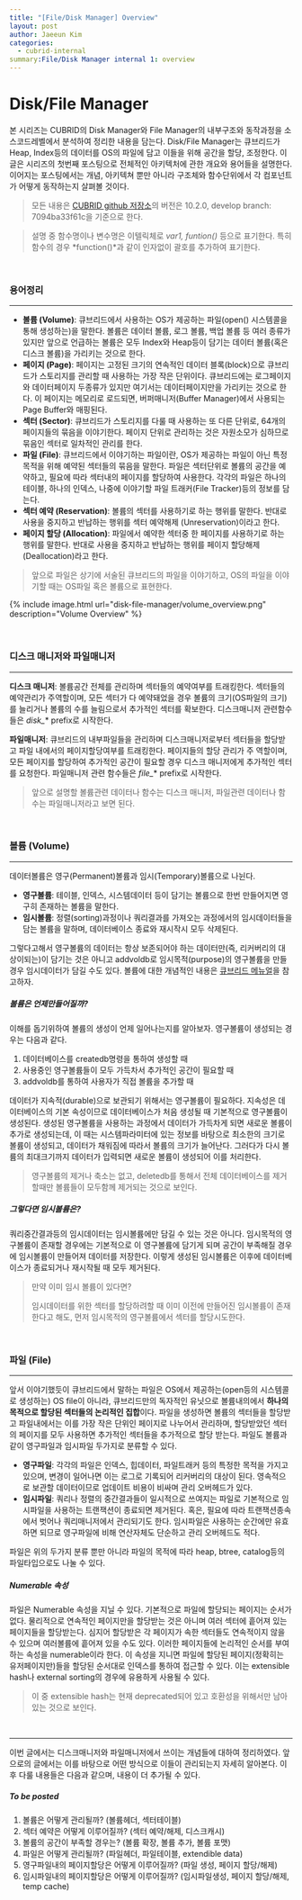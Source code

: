 ```yaml
---
title: "[File/Disk Manager] Overview"
layout: post
author: Jaeeun Kim
categories:
  - cubrid-internal
summary:File/Disk Manager internal 1: overview
---
```


# **Disk/File Manager**

 본 시리즈는 CUBRID의  Disk Manager와 File Manager의 내부구조와 동작과정을 소스코드레벨에서 분석하여 정리한 내용을 담는다. Disk/File Manager는 큐브리드가 Heap, Index등의 데이터를 OS의 파일에 담고 이들을 위해 공간을 할당, 조정한다. 이 글은 시리즈의 첫번째 포스팅으로 전체적인 아키텍처에 관한 개요와 용어들을 설명한다. 이어지는 포스팅에서는 개념, 아키텍쳐 뿐만 아니라 구조체와 함수단위에서 각 컴포넌트가 어떻게 동작하는지 살펴볼 것이다.

> 모든 내용은 [CUBRID github 저장소](https://github.com/CUBRID/cubrid)의 버전은 10.2.0, develop branch: 7094ba33f61c을 기준으로 한다.

> 설명 중 함수명이나 변수명은 이텔릭체로  *var1, funtion()* 등으로 표기한다. 특히 함수의 경우  *function()*과 같이 인자없이 괄호를 추가하여 표기한다.

&nbsp;

### **용어정리**

------

* **볼륨 (Volume)**: 큐브리드에서 사용하는 OS가 제공하는 파일(open() 시스템콜을 통해 생성하는)을 말한다. 볼륨은 데이터 볼륨, 로그 볼륨, 백업 볼륨 등 여러 종류가 있지만 앞으로 언급하는 볼륨은 모두 Index와 Heap등이 담기는 데이터 볼륨(혹은 디스크 볼륨)을 가리키는 것으로 한다.
* **페이지 (Page)**: 페이지는 고정된 크기의 연속적인 데이터 블록(block)으로 큐브리드가 스토리지를 관리할 때 사용하는 가장 작은 단위이다. 큐브리드에는 로그페이지와 데이터페이지 두종류가 있지만 여기서는 데이터페이지만을 가리키는 것으로 한다. 이 페이지는 메모리로 로드되면, 버퍼매니저(Buffer Manager)에서 사용되는 Page Buffer와 매핑된다.
* **섹터 (Sector)**: 큐브리드가 스토리지를 다룰 때 사용하는 또 다른 단위로, 64개의 페이지들의 묶음을 이야기한다. 페이지 단위로 관리하는 것은 자원소모가 심하므로 묶음인 섹터로 일차적인 관리를 한다.
* **파일 (File)**: 큐브리드에서 이야기하는 파일이란, OS가 제공하는 파일이 아닌 특정 목적을 위해 예약된 섹터들의 묶음을 말한다. 파일은 섹터단위로 볼륨의 공간을 예약하고, 필요에 따라 섹터내의 페이지를 할당하여 사용한다. 각각의 파일은 하나의 테이블, 하나의 인덱스, 나중에 이야기할 파일 트래커(File Tracker)등의 정보를 담는다.
* **섹터 예약 (Reservation)**: 볼륨의 섹터를 사용하기로 하는 행위를 말한다. 반대로 사용을 중지하고 반납하는 행위를 섹터 예약해제 (Unreservation)이라고 한다.
* **페이지 할당 (Allocation)**: 파일에서 예약한 섹터중 한 페이지를 사용하기로 하는 행위를 말한다. 반대로 사용을 중지하고 반납하는 행위를 페이지 할당해제(Deallocation)라고 한다.

> 앞으로 파일은 상기에 서술된 큐브리드의 파일을 이야기하고, OS의 파일을 이야기할 때는 OS파일 혹은 볼륨으로 표현한다.

{% include image.html url="disk-file-manager/volume_overview.png" description="Volume Overview" %}

&nbsp;

### **디스크 매니저와 파일매니저**

---

**디스크 매니저**: 볼륨공간 전체를 관리하며 섹터들의 예약여부를 트래킹한다. 섹터들의 예약관리가 주역할이며, 모든 섹터가 다 예약돼었을 경우 볼륨의 크기(OS파일의 크기)를 늘리거나 볼륨의 수를 늘림으로서 추가적인 섹터를 확보한다. 디스크매니저 관련함수들은 *disk_*\* prefix로 시작한다.

**파일매니저**: 큐브리드의 내부파일들을 관리하며 디스크매니저로부터 섹터들을 할당받고 파일 내에서의 페이지할당여부를 트래킹한다. 페이지들의 할당 관리가 주 역할이며, 모든 페이지를 할당하여 추가적인 공간이 필요할 경우 디스크 매니저에게 추가적인 섹터를 요청한다. 파일매니저 관련 함수들은 *file_*\* prefix로 시작한다.

>앞으로 설명할 볼륨관련 데이터나 함수는 디스크 매니저, 파일관련 데이터나 함수는 파일매니저라고 보면 된다.

&nbsp;

### **볼륨 (Volume)**

---

 데이터볼륨은 영구(Permanent)볼륨과 임시(Temporary)볼륨으로 나뉜다.

* **영구볼륨**: 테이블, 인덱스, 시스템데이터 등이 담기는 볼륨으로 한번 만들어지면 영구히 존재하는 볼륨을 말한다.
* **임시볼륨**: 정렬(sorting)과정이나 쿼리결과를 가져오는 과정에서의 임시데이터들을 담는 볼륨을 말하며, 데이터베이스 종료와 재시작시 모두 삭제된다.

그렇다고해서 영구볼륨의 데이터는 항상 보존되어야 하는 데이터만(즉, 리커버리의 대상이되는)이 담기는 것은 아니고 addvoldb로 임시목적(purpose)의 영구볼륨을 만들경우 임시데이터가 담길 수도 있다. 볼륨에 대한 개념적인 내용은 [큐브리드 메뉴얼](https://www.cubrid.org/manual/en/10.1/intro.html#database-volume-structure)을 참고하자.

##### 볼륨은 언제만들어질까?

 이해를 돕기위하여 볼륨의 생성이 언제 일어나는지를 알아보자. 영구볼륨이 생성되는 경우는 다음과 같다.

1. 데이터베이스를 createdb명령을 통하여 생성할 때
2. 사용중인 영구볼륨들이 모두 가득차서 추가적인 공간이 필요할 때
3. addvoldb를 통하여 사용자가 직접 볼륨을 추가할 때

데이터가 지속적(durable)으로 보관되기 위해서는 영구볼륨이 필요하다. 지속성은 데이터베이스의 기본 속성이므로 데이터베이스가 처음 생성될 때 기본적으로 영구볼륨이 생성된다. 생성된 영구볼륨을 사용하는 과정에서 데이터가 가득차게 되면 새로운 볼륨이 추가로 생성되는데, 이 때는 시스템파라미터에 있는 정보를 바탕으로 최소한의 크기로 볼륨이 생성되고, 데이터가 채워짐에 따라서 볼륨의 크기가 늘어난다. 그러다가 다시 볼륨의 최대크기까지 데이터가 입력되면 새로운 볼륨이 생성되어 이를 처리한다.

> 영구볼륨의 제거나 축소는 없고, deletedb를 통해서 전체 데이터베이스를 제거할때만 볼륨들이 모두함께 제거되는 것으로 보인다.

##### 그렇다면 임시볼륨은?

 쿼리중간결과등의 임시데이터는 임시볼륨에만 담길 수 있는 것은 아니다. 임시목적의 영구볼륨이 존재할 경우에는 기본적으로 이 영구볼륨에 담기게 되며 공간이 부족해질 경우에 임시볼륨이 만들어져 데이터를 저장한다. 이렇게 생성된 임시볼륨은 이후에 데이터베이스가 종료되거나 재시작될 때 모두 제거된다.

> 만약 이미 임시 볼륨이 있다면?
>
> 임시데이터를 위한 섹터를 할당하려할 때 이미 이전에 만들어진 임시볼륨이 존재한다고 해도, 먼저 임시목적의 영구볼륨에서 섹터를 할당시도한다.

&nbsp;

### **파일 (File)**

---

  앞서 이야기했듯이 큐브리드에서 말하는 파일은 OS에서 제공하는(open등의 시스템콜로 생성하는) OS file이 아니라, 큐브리드만의 독자적인 유닛으로 볼륨내의에서 **하나의 목적으로 할당된 섹터들의 논리적인 집합**이다. 파일을 생성하면 볼륨의 섹터들을 할당받고 파일내에서는 이를 가장 작은 단위인 페이지로 나누어서 관리하며, 할당받았던 섹터의 페이지를 모두 사용하면 추가적인 섹터들을 추가적으로 할당 받는다. 파일도 볼륨과 같이 영구파일과 임시파일 두가지로 분류할 수 있다.

* **영구파일**: 각각의 파일은 인덱스, 힙데이터, 파일트래커 등의 특정한 목적을 가지고 있으며, 변경이 일어나면 이는 로그로 기록되어 리커버리의 대상이 된다. 영속적으로 보관할 데이터이므로 업데이트 비용이 비싸며 관리 오버헤드가 있다.
* **임시파일**: 쿼리나 정렬의 중간결과들이 일시적으로 쓰여지는 파일로 기본적으로 임시파일을 사용하는 트랜잭션이 종료되면 제거된다. 혹은, 필요에 따라 트랜잭션종속에서 벗어나 쿼리매니저에서 관리되기도 한다. 임시파일은 사용하는 순간에만 유효하면 되므로 영구파일에 비해 연산자체도 단순하고 관리 오버헤드도 적다.

파일은 위의 두가지 분류 뿐만 아니라 파일의 목적에 따라 heap, btree, catalog등의 파일타입으로도 나눌 수 있다.

##### Numerable 속성

 파일은 Numerable 속성을 지닐 수 있다. 기본적으로 파일에 할당되는 페이지는 순서가 없다. 물리적으로 연속적인 페이지만을 할당받는 것은 아니며 여러 섹터에 흩어져 있는 페이지들을 할당받는다. 심지어 할당받은 각 페이지가 속한 섹터들도 연속적이지 않을 수 있으며 여러볼륨에 흩어져 있을 수도 있다. 이러한 페이지들에 논리적인 순서를 부여하는 속성을 numerable이라 한다. 이 속성을 지니면 파일에 할당된 페이지(정확히는 유저페이지만)들을 할당된 순서대로 인덱스를 통하여 접근할 수 있다. 이는 extensible hash나 external sorting의 경우에 유용하게 사용될 수 있다.

> 이 중 extensible hash는 현재 deprecated되어 있고 호환성을 위해서만 남아있는 것으로 보인다.

&nbsp;

---

 이번 글에서는 디스크매니저와 파일매니저에서 쓰이는 개념들에 대하여 정리하였다. 앞으로의 글에서는 이를 바탕으로 어떤 방식으로 이들이 관리되는지 자세히 알아본다. 이후 다룰 내용들은 다음과 같으며, 내용이 더 추가될 수 있다.

##### To be posted

1. 볼륨은 어떻게 관리될까? (볼륨헤더, 섹터테이블)
2. 섹터 예약은 어떻게 이루어질까? (섹터 예약/해제, 디스크캐시)
3. 볼륨의 공간이 부족할 경우는? (볼륨 확장, 볼륨 추가, 볼륨 포맷)
4. 파일은 어떻게 관리될까? (파일헤더, 파일테이블, extendible data)
5. 영구파일내의 페이지할당은 어떻게 이루어질까? (파일 생성, 페이지 할당/해제)
6. 임시파일내의 페이지할당은 어떻게 이루어질까? (임시파일생성,  페이지 할당/해제, temp cache)



